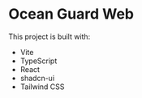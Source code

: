 # Ocean Guard Web

This project is built with:

- Vite
- TypeScript
- React
- shadcn-ui
- Tailwind CSS
